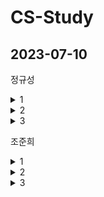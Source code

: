 # CS-Study


## 2023-07-10

정규성
<details>
 <summary> 1 </summary>
 <div markdown="1">
</details>

<details>
 <summary> 2 </summary>
 <div markdown="1">
</details>
   
<details>
 <summary> 3 </summary>
 <div markdown="1">
</details>
   
조준희
<details>
 <summary> 1 </summary>
 <div markdown="1">
</details>

<details>
 <summary> 2 </summary>
 <div markdown="1">
</details>
   
<details>
 <summary> 3 </summary>
 <div markdown="1">
</details>
